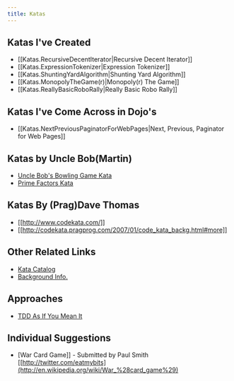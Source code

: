 ```yaml
---
title: Katas
---
```

## Katas I've Created
* [[Katas.RecursiveDecentIterator|Recursive Decent Iterator]]
* [[Katas.ExpressionTokenizer|Expression Tokenizer]]
* [[Katas.ShuntingYardAlgorithm|Shunting Yard Algorithm]]
* [[Katas.MonopolyTheGame(r)|Monopoly(r) The Game]]
* [[Katas.ReallyBasicRoboRally|Really Basic Robo Rally]]

## Katas I've Come Across in Dojo's
* [[Katas.NextPreviousPaginatorForWebPages|Next, Previous, Paginator for Web Pages]]

## Katas by Uncle Bob(Martin)
* [Uncle Bob's Bowling Game Kata](http://butunclebob.com/ArticleS.UncleBob.TheBowlingGameKata)
* [Prime Factors Kata](http://butunclebob.com/ArticleS.UncleBob.ThePrimeFactorsKata)

## Katas By (Prag)Dave Thomas
* [[http://www.codekata.com/]]
* [[http://codekata.pragprog.com/2007/01/code_kata_backg.html#more]]

## Other Related Links
* [Kata Catalog](http://codingdojo.org/cgi-bin/wiki.pl?KataCatalogue)
* [Background Info.](http://www.codinghorror.com/blog/archives/001138.html)

## Approaches
* [TDD As If You Mean It](http://www.parlezuml.com/softwarecraftsmanship/sessions/tdd_as_if_you_meant_it.htm)

## Individual Suggestions
* [War Card Game]] - Submitted by Paul Smith [[http://twitter.com/eatmybits](http://en.wikipedia.org/wiki/War_%28card_game%29)
